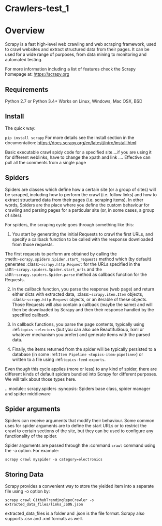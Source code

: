 # Crawlers-test_1
# Overview
Scrapy is a fast high-level web crawling and web scraping framework, used to crawl websites and extract structured data from their pages. It can be used for a wide range of purposes, from data mining to monitoring and automated testing.

For more information including a list of features check the Scrapy homepage at: https://scrapy.org

## Requirements
Python 2.7 or Python 3.4+
Works on Linux, Windows, Mac OSX, BSD

## Install
The quick way:

```pip install scrapy```
For more details see the install section in the documentation: https://docs.scrapy.org/en/latest/intro/install.html

Basic executable crawl spidy code for a specified site....if you are using it for different weblinks, have to change the xpath and link
....
Effective can pull all the comments from a single page

## Spiders
Spiders are classes which define how a certain site (or a group of sites) will be scraped, including how to perform the crawl (i.e. follow links) and how to extract structured data from their pages (i.e. scraping items). In other words, Spiders are the place where you define the custom behaviour for crawling and parsing pages for a particular site (or, in some cases, a group of sites).

For spiders, the scraping cycle goes through something like this:

1) You start by generating the initial Requests to crawl the first URLs, and specify a callback function to be called with the response downloaded from those requests.

 The first requests to perform are obtained by calling the :meth:`~scrapy.spiders.Spider.start_requests` method which (by default) generates :class:`~scrapy.http.Request` for the URLs specified in the :attr:`~scrapy.spiders.Spider.start_urls` and the :attr:`~scrapy.spiders.Spider.parse` method as callback function for the Requests.

2) In the callback function, you parse the response (web page) and return either dicts with extracted data, :class:`~scrapy.item.Item` objects, :class:`~scrapy.http.Request` objects, or an iterable of these objects. Those Requests will also contain a callback (maybe the same) and will then be downloaded by Scrapy and then their response handled by the specified callback.

3) In callback functions, you parse the page contents, typically using :ref:`topics-selectors` (but you can also use BeautifulSoup, lxml or whatever mechanism you prefer) and generate items with the parsed data.

4) Finally, the items returned from the spider will be typically persisted to a database (in some :ref:`Item Pipeline <topics-item-pipeline>`) or written to a file using :ref:`topics-feed-exports`.

Even though this cycle applies (more or less) to any kind of spider, there are different kinds of default spiders bundled into Scrapy for different purposes. We will talk about those types here.

.. module:: scrapy.spiders
   :synopsis: Spiders base class, spider manager and spider middleware

## Spider arguments
Spiders can receive arguments that modify their behaviour. Some common uses for spider arguments are to define the start URLs or to restrict the crawl to certain sections of the site, but they can be used to configure any functionality of the spider.

Spider arguments are passed through the :command:`crawl` command using the -a option. For example:

```scrapy crawl myspider -a category=electronics```

## Storing Data
Scrapy provides a convenient way to store the yielded item into a separate file using -o option by:

```scrapy crawl GithubTrendingRepoCrawler -o extracted_data_files/links_JSON.json```

extracted_data_files is a folder and .json is the file format. Scrapy also supports .csv and .xml formats as well.
